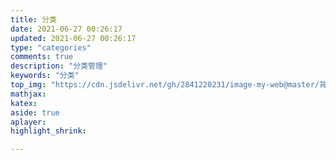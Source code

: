 ```yaml
---
title: 分类
date: 2021-06-27 00:26:17
updated: 2021-06-27 00:26:17
type: "categories"
comments: true
description: "分类管理"
keywords: "分类"
top_img: "https://cdn.jsdelivr.net/gh/2841220231/image-my-web@master/背景/wallhaven-j3d78p.png"
mathjax: 
katex:
aside: true
aplayer:
highlight_shrink:

---
```


